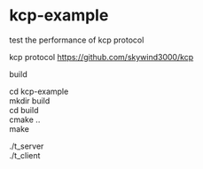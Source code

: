 # kcp-example
test the performance of kcp protocol  

kcp protocol  https://github.com/skywind3000/kcp  

build  

cd kcp-example  
mkdir build  
cd build  
cmake ..  
make  

./t_server  
./t_client  

